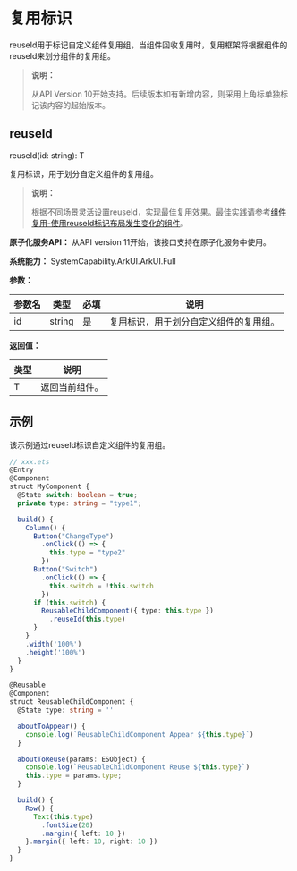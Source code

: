 # 复用标识
<!--Kit: ArkUI-->
<!--Subsystem: ArkUI-->
<!--Owner: @xiang-shouxing-->
<!--Designer: @xiang-shouxing-->
<!--Tester: @sally__-->
<!--Adviser: @HelloCrease-->

reuseId用于标记自定义组件复用组，当组件回收复用时，复用框架将根据组件的reuseId来划分组件的复用组。

>  **说明：**
>
> 从API Version 10开始支持。后续版本如有新增内容，则采用上角标单独标记该内容的起始版本。


## reuseId

reuseId(id: string): T

复用标识，用于划分自定义组件的复用组。

>  **说明：**
>
> 根据不同场景灵活设置reuseId，实现最佳复用效果。最佳实践请参考[组件复用-使用reuseId标记布局发生变化的组件](https://developer.huawei.com/consumer/cn/doc/best-practices/bpta-component-reuse#section1239555818211)。

**原子化服务API：** 从API version 11开始，该接口支持在原子化服务中使用。

**系统能力：** SystemCapability.ArkUI.ArkUI.Full

**参数：** 

| 参数名 | 类型   | 必填 | 说明                                   |
| ------ | ------ | ---- | -------------------------------------- |
| id     | string | 是   | 复用标识，用于划分自定义组件的复用组。 |

**返回值：**

| 类型 | 说明 |
| --- | --- |
| T | 返回当前组件。 |

## 示例

该示例通过reuseId标识自定义组件的复用组。

```ts
// xxx.ets
@Entry
@Component
struct MyComponent {
  @State switch: boolean = true;
  private type: string = "type1";

  build() {
    Column() {
      Button("ChangeType")
        .onClick(() => {
          this.type = "type2"
        })
      Button("Switch")
        .onClick(() => {
          this.switch = !this.switch
        })
      if (this.switch) {
        ReusableChildComponent({ type: this.type })
          .reuseId(this.type)
      }
    }
    .width('100%')
    .height('100%')
  }
}

@Reusable
@Component
struct ReusableChildComponent {
  @State type: string = ''

  aboutToAppear() {
    console.log(`ReusableChildComponent Appear ${this.type}`)
  }

  aboutToReuse(params: ESObject) {
    console.log(`ReusableChildComponent Reuse ${this.type}`)
    this.type = params.type;
  }

  build() {
    Row() {
      Text(this.type)
        .fontSize(20)
        .margin({ left: 10 })
    }.margin({ left: 10, right: 10 })
  }
}
```
